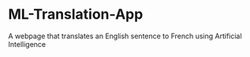 # ML-Translation-App
A webpage that translates an English sentence to  French using Artificial Intelligence
